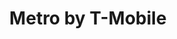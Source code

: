 ---
title: "Metro by T-Mobile"
url: /aloha/metro-by-t-mobile-southwest-185th-avenue/
shop: Handy
---